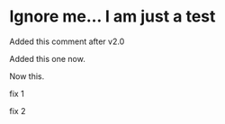 # Ignore me... I am just a test

Added this comment after v2.0

Added this one now.

Now this.

fix 1

fix 2
